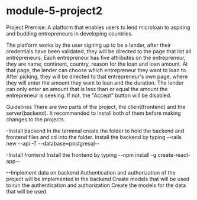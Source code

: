 # module-5-project2

Project Premise: A platform that enables users to lend microloan to aspiring and budding entrepreneurs in developing countries.

The platform works by the user signing up to be a lender, after their credentials have been validated, they will be directed to the page that list all entrepreneurs. Each entrepreneur has five attributes on the entrepreneur, they are name, continent, country, reason for the loan and loan amount. At that page, the lender can choose which entrepreneur they want to loan to. After picking, they will be directed to that entrepreneur's own page, where they will enter the amount they want to loan and the duration. The lender can only enter an amount that is less than or equal the amount the entrepreneur is seeking. If not, the "Accept" button will be disabled.

Guidelines There are two parts of the project, the client(frontend) and the server(backend). It recommended to install both of them before making changes to the projects.

-Install backend In the terminal create the folder to hold the backend and frontend files and cd into the folder. Install the backend by typing --rails new --api -T --database=postgresql--

-Install frontend Install the frontend by typing --npm install -g create-react-app--

--Implement data on backend Authentication and authorization of the project will be implemented in the backend Create models that will be used to run the authentication and authorization Create the models for the data that will be used.